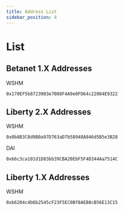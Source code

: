 ```yaml
---
title: Address List
sidebar_position: 4
---
```


# List

## Betanet 1.X Addresses

WSHM

    0x170EF5b8723903e7008F4A9e0FD64c22084E9322

## Liberty 2.X Addresses

WSHM

    0x0b8B3C8d9B0a97D763aD7b58948A846d5B5e3B28

DAI

    0x66c3ca101d1D83bb39CBA20EbF5F4D344Aa7514C

## Liberty 1.X Addresses

WSHM

    0xb6204c4b6b2545cF23F5EC0Bf8AEB8cB56E13C15